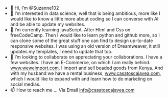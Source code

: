 - 👋 Hi, I’m @Suzanne102
- 👀 I’m interested in data science, well that is being ambitious, more like I would like to know a little more about coding so I can converse with AI and be able to update my websites. 
- 🌱 I’m currently learning javaScript. After Html and Css on freeCodeCamp. Then I would like to learn python and github more, so I can clone some of the great stuff one can find to design up-to-date responsive websites. I was using an old version of Dreamweaver, it still updates my templates, I need to update that too. 
- 💞️ I’m looking to collaborate on appreciating your collaborations. I have a few websites. I have an E-Commerce, on which I am really behind. www.weweimport.com. I import and sell beaded goods from Kenya. And with my husband we have a rental business, www.casatoscajavea.com, which I would like to expand with and learn how to do marketing on social medias. 
- 📫 How to reach me ... Via Email info@casatoscajavea.com

<!---
Suzanne102/Suzanne102 is a ✨ special ✨ repository because its `README.md` (this file) appears on your GitHub profile.
You can click the Preview link to take a look at your changes.
--->
